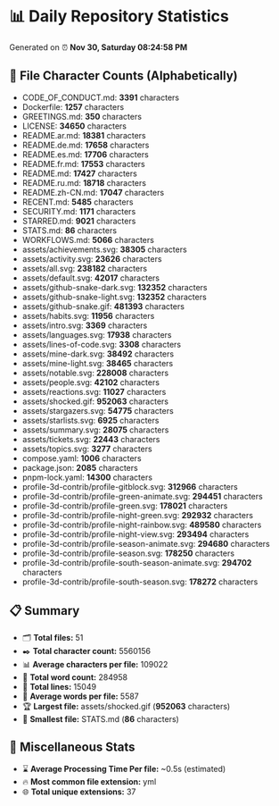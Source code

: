 # 📊 Daily Repository Statistics
Generated on ⏰ **Nov 30, Saturday 08:24:58 PM**

## 📂 File Character Counts (Alphabetically)
- CODE_OF_CONDUCT.md: **3391** characters
- Dockerfile: **1257** characters
- GREETINGS.md: **350** characters
- LICENSE: **34650** characters
- README.ar.md: **18381** characters
- README.de.md: **17658** characters
- README.es.md: **17706** characters
- README.fr.md: **17553** characters
- README.md: **17427** characters
- README.ru.md: **18718** characters
- README.zh-CN.md: **17047** characters
- RECENT.md: **5485** characters
- SECURITY.md: **1171** characters
- STARRED.md: **9021** characters
- STATS.md: **86** characters
- WORKFLOWS.md: **5066** characters
- assets/achievements.svg: **38305** characters
- assets/activity.svg: **23626** characters
- assets/all.svg: **238182** characters
- assets/default.svg: **42017** characters
- assets/github-snake-dark.svg: **132352** characters
- assets/github-snake-light.svg: **132352** characters
- assets/github-snake.gif: **481393** characters
- assets/habits.svg: **11956** characters
- assets/intro.svg: **3369** characters
- assets/languages.svg: **17938** characters
- assets/lines-of-code.svg: **3308** characters
- assets/mine-dark.svg: **38492** characters
- assets/mine-light.svg: **38465** characters
- assets/notable.svg: **228008** characters
- assets/people.svg: **42102** characters
- assets/reactions.svg: **11027** characters
- assets/shocked.gif: **952063** characters
- assets/stargazers.svg: **54775** characters
- assets/starlists.svg: **6925** characters
- assets/summary.svg: **28075** characters
- assets/tickets.svg: **22443** characters
- assets/topics.svg: **3277** characters
- compose.yaml: **1006** characters
- package.json: **2085** characters
- pnpm-lock.yaml: **14300** characters
- profile-3d-contrib/profile-gitblock.svg: **312966** characters
- profile-3d-contrib/profile-green-animate.svg: **294451** characters
- profile-3d-contrib/profile-green.svg: **178021** characters
- profile-3d-contrib/profile-night-green.svg: **292932** characters
- profile-3d-contrib/profile-night-rainbow.svg: **489580** characters
- profile-3d-contrib/profile-night-view.svg: **293494** characters
- profile-3d-contrib/profile-season-animate.svg: **294680** characters
- profile-3d-contrib/profile-season.svg: **178250** characters
- profile-3d-contrib/profile-south-season-animate.svg: **294702** characters
- profile-3d-contrib/profile-south-season.svg: **178272** characters

## 📋 Summary
- 🗂️ **Total files:** 51
- ✒️ **Total character count:** 5560156
- 📊 **Average characters per file:** 109022
- 📝 **Total word count:** 284958
- 🧾 **Total lines:** 15049
- 📐 **Average words per file:** 5587
- 🏆 **Largest file:** assets/shocked.gif (**952063** characters)
- 🥉 **Smallest file:** STATS.md (**86** characters)

## 🌟 Miscellaneous Stats
- ⌛ **Average Processing Time Per file:** ~0.5s (estimated)
- 🔥 **Most common file extension:** yml
- 🌐 **Total unique extensions:** 37
